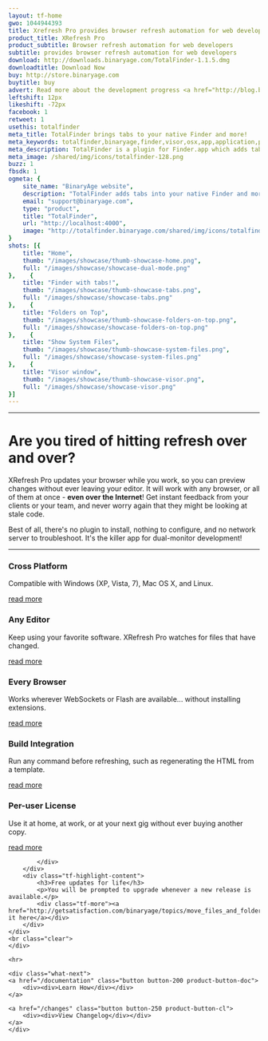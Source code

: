 ```yaml
---
layout: tf-home
gwo: 1044944393
title: Xrefresh Pro provides browser refresh automation for web developers
product_title: XRefresh Pro
product_subtitle: Browser refresh automation for web developers
subtitle: provides browser refresh automation for web developers
download: http://downloads.binaryage.com/TotalFinder-1.1.5.dmg
downloadtitle: Download Now
buy: http://store.binaryage.com
buytitle: buy
advert: Read more about the development progress <a href="http://blog.binaryage.com">on the blog ...</a>
leftshift: 12px
likeshift: -72px
facebook: 1
retweet: 1
usethis: totalfinder
meta_title: TotalFinder brings tabs to your native Finder and more!
meta_keywords: totalfinder,binaryage,finder,visor,osx,app,application,productivity,mac,indie,software
meta_description: TotalFinder is a plugin for Finder.app which adds tabs like in Chrome browser, dual panels similar to TotalCommander and more tweaks.
meta_image: /shared/img/icons/totalfinder-128.png
buzz: 1
fbsdk: 1
ogmeta: {
    site_name: "BinaryAge website",
    description: "TotalFinder adds tabs into your native Finder and more!",
    email: "support@binaryage.com",
    type: "product",
    title: "TotalFinder",
    url: "http://localhost:4000",
    image: "http://totalfinder.binaryage.com/shared/img/icons/totalfinder-256.png"
}
shots: [{
    title: "Home",
    thumb: "/images/showcase/thumb-showcase-home.png",
    full: "/images/showcase/showcase-dual-mode.png"
},    {
    title: "Finder with tabs!",
    thumb: "/images/showcase/thumb-showcase-tabs.png",
    full: "/images/showcase/showcase-tabs.png"
},    {
    title: "Folders on Top",
    thumb: "/images/showcase/thumb-showcase-folders-on-top.png",
    full: "/images/showcase/showcase-folders-on-top.png"
},    {
    title: "Show System Files",
    thumb: "/images/showcase/thumb-showcase-system-files.png",
    full: "/images/showcase/showcase-system-files.png"
},    {
    title: "Visor window",
    thumb: "/images/showcase/thumb-showcase-visor.png",
    full: "/images/showcase/showcase-visor.png"
}]
---
```

 
<div class="tf-main-content">
    <hr>
    <div class="description">
    <h1><strong>Are you tired of hitting refresh over and over?</strong></h1>
    <p>XRefresh Pro updates your browser while you work, so you can preview
    changes without ever leaving your editor. It will work with any browser, or all
    of them at once - <strong>even over the Internet</strong>! Get instant feedback from your clients
    or your team, and never worry again that they might be looking at stale code.</p>
    <p>Best of all, there's no plugin to install, nothing to configure, and no 
    network server to troubleshoot. It's the killer app for dual-monitor development!</p>
    </p>
    </div>
    <hr>
    <div class="tf-highlights">
    <div class="tf-highlight" data-showcase="2">
        <div class="tf-highlight-icon">
            <a href="/tabs">
                <div class="thumb-xplatform"></div>
            </a>
        </div>
        <div class="tf-highlight-content">
            <h3>Cross Platform</h3>
            <p>Compatible with Windows (XP, Vista, 7), Mac OS X, and Linux.</p>
            <div class="tf-more"><a href="/tabs">read more</a></div>
        </div>
    </div>
    <div class="tf-highlight" data-showcase="1">
        <div class="tf-highlight-icon">
            <a href="/dual-mode">
                <div class="thumb-any_editor"></div>
            </a>
        </div>
        <div class="tf-highlight-content">
            <h3>Any Editor</h3>
            <p>Keep using your favorite software. XRefresh Pro
            watches for files that have changed.</p>
            <div class="tf-more"><a href="/dual-mode">read more</a></div>
        </div>
    </div>
    <div class="tf-highlight" data-showcase="3">
        <div class="tf-highlight-icon">
            <a href="/folders-on-top">
                <div class="thumb-websockets"></div>
            </a>
        </div>
        <div class="tf-highlight-content">
            <h3>Every Browser</h3>
            <p>Works wherever WebSockets or Flash are available... without
            installing extensions.</p>
            <div class="tf-more"><a href="/folders-on-top">read more</a></div>
        </div>
    </div>
    <div class="tf-highlight-separator"></div>
    <div class="tf-highlight" data-showcase="4">
        <div class="tf-highlight-icon">
            <a href="/show-system-files">
                <div class="thumb-build"></div>
            </a>
        </div>
        <div class="tf-highlight-content">
            <h3>Build Integration</h3>
            <p>Run any command before refreshing, such as regenerating
            the HTML from a template.</p>
            <div class="tf-more"><a href="/show-system-files">read more</a></div>
        </div>
    </div>
    <div class="tf-highlight" data-showcase="5">
        <div class="tf-highlight-icon">
            <a href="/visor">
                <div class="thumb-license"></div>
            </a>
        </div>
        <div class="tf-highlight-content">
            <h3>Per-user License</h3>
            <p>Use it at home, at work, or at your next gig without ever buying another copy.</p>
            <div class="tf-more"><a href="/visor">read more</a></div>
        </div>
    </div>
    <div class="tf-highlight">
        <div class="tf-highlight-icon">
            <div class="thumb-free_updates">
            
            </div>
        </div>
        <div class="tf-highlight-content">
            <h3>Free updates for life</h3>
            <p>You will be prompted to upgrade whenever a new release is available.</p>
            <div class="tf-more"><a href="http://getsatisfaction.com/binaryage/topics/move_files_and_folders_with_cut_past">discuss it here</a></div>
        </div>
    </div>
    <br class="clear">
    </div>

    <hr>

    <div class="what-next">
    <a href="/documentation" class="button button-200 product-button-doc">
        <div><div>Learn How</div></div>
    </a>

    <a href="/changes" class="button button-250 product-button-cl">
        <div><div>View Changelog</div></div>
    </a>
    </div>
</div>
